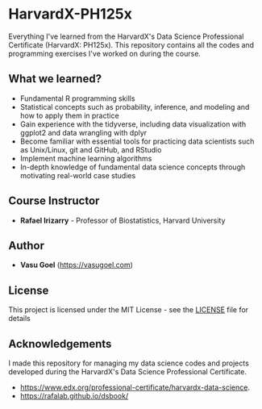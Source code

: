 # HarvardX-PH125x

Everything I've learned from the HarvardX's Data Science Professional Certificate (HarvardX: PH125x). This repository contains all the codes and programming exercises I've worked on during the course.

## What we learned? 
* Fundamental R programming skills
* Statistical concepts such as probability, inference, and modeling and how to apply them in practice
* Gain experience with the tidyverse, including data visualization with ggplot2 and data wrangling with dplyr
* Become familiar with essential tools for practicing data scientists such as Unix/Linux, git and GitHub, and RStudio
* Implement machine learning algorithms
* In-depth knowledge of fundamental data science concepts through motivating real-world case studies

## Course Instructor

* **Rafael Irizarry** - Professor of Biostatistics, Harvard University


## Author

* **Vasu Goel** (https://vasugoel.com)


## License

This project is licensed under the MIT License - see the [LICENSE](https://github.com/VasuGoel/harvardx-ph125x/blob/master/LICENSE) file for details


## Acknowledgements
I made this repository for managing my data science codes and projects developed during the HarvardX's Data Science Professional Certificate.

* https://www.edx.org/professional-certificate/harvardx-data-science.
* https://rafalab.github.io/dsbook/

